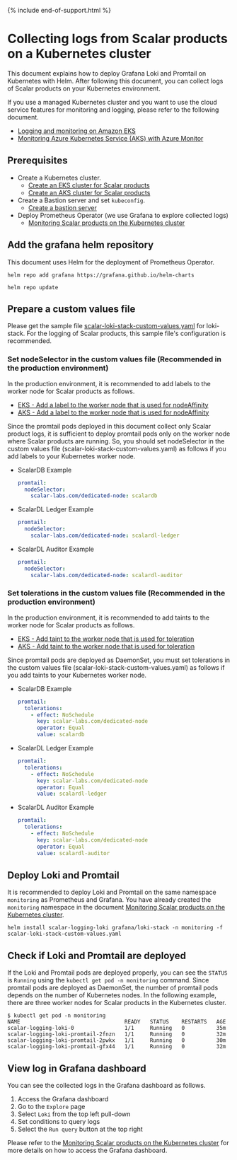{% include end-of-support.html %}

# Collecting logs from Scalar products on a Kubernetes cluster

This document explains how to deploy Grafana Loki and Promtail on Kubernetes with Helm. After following this document, you can collect logs of Scalar products on your Kubernetes environment.

If you use a managed Kubernetes cluster and you want to use the cloud service features for monitoring and logging, please refer to the following document.

* [Logging and monitoring on Amazon EKS](https://docs.aws.amazon.com/prescriptive-guidance/latest/implementing-logging-monitoring-cloudwatch/amazon-eks-logging-monitoring.html)
* [Monitoring Azure Kubernetes Service (AKS) with Azure Monitor](https://learn.microsoft.com/en-us/azure/aks/monitor-aks)

## Prerequisites

* Create a Kubernetes cluster.
    * [Create an EKS cluster for Scalar products](./CreateEKSClusterForScalarProducts.md)
    * [Create an AKS cluster for Scalar products](./CreateAKSClusterForScalarProducts.md)
* Create a Bastion server and set `kubeconfig`.
    * [Create a bastion server](./CreateBastionServer.md)
* Deploy Prometheus Operator (we use Grafana to explore collected logs)
    * [Monitoring Scalar products on the Kubernetes cluster](./K8sMonitorGuide.md)

## Add the grafana helm repository

This document uses Helm for the deployment of Prometheus Operator.

```console
helm repo add grafana https://grafana.github.io/helm-charts
```
```console
helm repo update
```

## Prepare a custom values file

Please get the sample file [scalar-loki-stack-custom-values.yaml](https://github.com/scalar-labs/scalar-kubernetes/blob/master/conf/scalar-loki-stack-custom-values.yaml) for loki-stack. For the logging of Scalar products, this sample file's configuration is recommended.

### Set nodeSelector in the custom values file (Recommended in the production environment)

In the production environment, it is recommended to add labels to the worker node for Scalar products as follows.

* [EKS - Add a label to the worker node that is used for nodeAffinity](https://github.com/scalar-labs/scalar-kubernetes/blob/master/docs/CreateEKSClusterForScalarProducts.md#add-a-label-to-the-worker-node-that-is-used-for-nodeaffinity)
* [AKS - Add a label to the worker node that is used for nodeAffinity](https://github.com/scalar-labs/scalar-kubernetes/blob/master/docs/CreateAKSClusterForScalarProducts.md#add-a-label-to-the-worker-node-that-is-used-for-nodeaffinity)

Since the promtail pods deployed in this document collect only Scalar product logs, it is sufficient to deploy promtail pods only on the worker node where Scalar products are running. So, you should set nodeSelector in the custom values file (scalar-loki-stack-custom-values.yaml) as follows if you add labels to your Kubernetes worker node.

* ScalarDB Example
  ```yaml
  promtail:
    nodeSelector:
      scalar-labs.com/dedicated-node: scalardb
  ```
* ScalarDL Ledger Example
  ```yaml
  promtail:
    nodeSelector:
      scalar-labs.com/dedicated-node: scalardl-ledger
  ```
* ScalarDL Auditor Example
  ```yaml
  promtail:
    nodeSelector:
      scalar-labs.com/dedicated-node: scalardl-auditor
  ```

### Set tolerations in the custom values file (Recommended in the production environment)

In the production environment, it is recommended to add taints to the worker node for Scalar products as follows.

* [EKS - Add taint to the worker node that is used for toleration](https://github.com/scalar-labs/scalar-kubernetes/blob/master/docs/CreateEKSClusterForScalarProducts.md#add-taint-to-the-worker-node-that-is-used-for-toleration)
* [AKS - Add taint to the worker node that is used for toleration](https://github.com/scalar-labs/scalar-kubernetes/blob/master/docs/CreateAKSClusterForScalarProducts.md#add-taint-to-the-worker-node-that-is-used-for-toleration)

Since promtail pods are deployed as DaemonSet, you must set tolerations in the custom values file (scalar-loki-stack-custom-values.yaml) as follows if you add taints to your Kubernetes worker node.

* ScalarDB Example
  ```yaml
  promtail:
    tolerations:
      - effect: NoSchedule
        key: scalar-labs.com/dedicated-node
        operator: Equal
        value: scalardb
  ```
* ScalarDL Ledger Example
  ```yaml
  promtail:
    tolerations:
      - effect: NoSchedule
        key: scalar-labs.com/dedicated-node
        operator: Equal
        value: scalardl-ledger
  ```
* ScalarDL Auditor Example
  ```yaml
  promtail:
    tolerations:
      - effect: NoSchedule
        key: scalar-labs.com/dedicated-node
        operator: Equal
        value: scalardl-auditor
  ```

## Deploy Loki and Promtail

It is recommended to deploy Loki and Promtail on the same namespace `monitoring` as Prometheus and Grafana. You have already created the `monitoring` namespace in the document [Monitoring Scalar products on the Kubernetes cluster](./K8sMonitorGuide.md).

```console
helm install scalar-logging-loki grafana/loki-stack -n monitoring -f scalar-loki-stack-custom-values.yaml
```

## Check if Loki and Promtail are deployed

If the Loki and Promtail pods are deployed properly, you can see the `STATUS` is `Running` using the `kubectl get pod -n monitoring` command. Since promtail pods are deployed as DaemonSet, the number of promtail pods depends on the number of Kubernetes nodes. In the following example, there are three worker nodes for Scalar products in the Kubernetes cluster.

```
$ kubectl get pod -n monitoring
NAME                                 READY   STATUS    RESTARTS   AGE
scalar-logging-loki-0                1/1     Running   0          35m
scalar-logging-loki-promtail-2fnzn   1/1     Running   0          32m
scalar-logging-loki-promtail-2pwkx   1/1     Running   0          30m
scalar-logging-loki-promtail-gfx44   1/1     Running   0          32m
```

## View log in Grafana dashboard

You can see the collected logs in the Grafana dashboard as follows.

1. Access the Grafana dashboard
1. Go to the `Explore` page
1. Select `Loki` from the top left pull-down
1. Set conditions to query logs
1. Select the `Run query` button at the top right

Please refer to the [Monitoring Scalar products on the Kubernetes cluster](./K8sMonitorGuide.md) for more details on how to access the Grafana dashboard.
